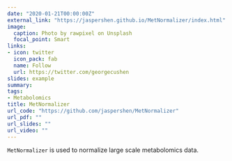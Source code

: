 ```yaml
---
date: "2020-01-21T00:00:00Z"
external_link: "https://jaspershen.github.io/MetNormalizer/index.html"
image:
  caption: Photo by rawpixel on Unsplash
  focal_point: Smart
links:
- icon: twitter
  icon_pack: fab
  name: Follow
  url: https://twitter.com/georgecushen
slides: example
summary: 
tags:
- Metabolomics
title: MetNormalizer
url_code: "https://github.com/jaspershen/MetNormalizer"
url_pdf: ""
url_slides: ""
url_video: ""
---
```


`MetNormalizer` is used to normalize large scale metabolomics data.